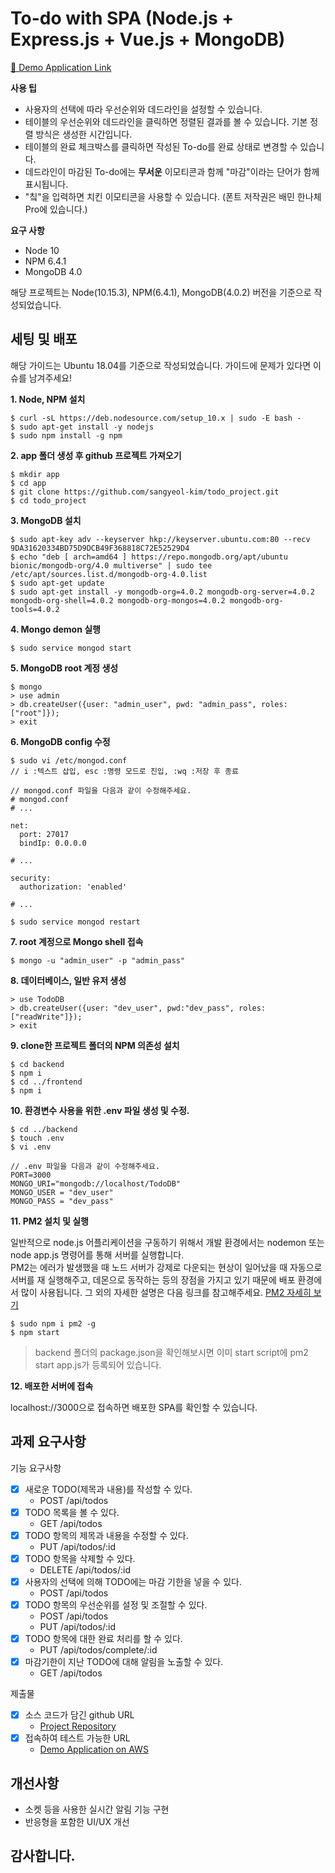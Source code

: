 # To-do with SPA (Node.js + Express.js + Vue.js + MongoDB)

[🚀 Demo Application Link](http://54.180.97.56:3000/)

**사용 팁**
- 사용자의 선택에 따라 우선순위와 데드라인을 설정할 수 있습니다.
- 테이블의 우선순위와 데드라인을 클릭하면 정렬된 결과를 볼 수 있습니다. 기본 정렬 방식은 생성한 시간입니다.
- 테이블의 완료 체크박스를 클릭하면 작성된 To-do를 완료 상태로 변경할 수 있습니다.
- 데드라인이 마감된 To-do에는 **무서운** 이모티콘과 함께 "마감"이라는 단어가 함께 표시됩니다.
- "칰"을 입력하면 치킨 이모티콘을 사용할 수 있습니다. (폰트 저작권은 배민 한나체Pro에 있습니다.)

**요구 사항**
- Node 10
- NPM 6.4.1
- MongoDB 4.0

해당 프로젝트는 Node(10.15.3), NPM(6.4.1), MongoDB(4.0.2) 버전을 기준으로 작성되었습니다.

## 세팅 및 배포
해당 가이드는 Ubuntu 18.04를 기준으로 작성되었습니다. 가이드에 문제가 있다면 이슈를 남겨주세요!

**1. Node, NPM 설치**

```
$ curl -sL https://deb.nodesource.com/setup_10.x | sudo -E bash -
$ sudo apt-get install -y nodejs
$ sudo npm install -g npm
```

**2. app 폴더 생성 후 github 프로젝트 가져오기**

```
$ mkdir app
$ cd app
$ git clone https://github.com/sangyeol-kim/todo_project.git
$ cd todo_project
```

**3. MongoDB 설치**

```
$ sudo apt-key adv --keyserver hkp://keyserver.ubuntu.com:80 --recv 9DA31620334BD75D9DCB49F368818C72E52529D4
$ echo "deb [ arch=amd64 ] https://repo.mongodb.org/apt/ubuntu bionic/mongodb-org/4.0 multiverse" | sudo tee /etc/apt/sources.list.d/mongodb-org-4.0.list
$ sudo apt-get update
$ sudo apt-get install -y mongodb-org=4.0.2 mongodb-org-server=4.0.2 mongodb-org-shell=4.0.2 mongodb-org-mongos=4.0.2 mongodb-org-tools=4.0.2
```

**4. Mongo demon 실행**

```
$ sudo service mongod start
```

**5. MongoDB root 계정 생성**

```
$ mongo
> use admin
> db.createUser({user: "admin_user", pwd: "admin_pass", roles:["root"]});
> exit
```

**6. MongoDB config 수정**

```
$ sudo vi /etc/mongod.conf
// i :텍스트 삽입, esc :명령 모드로 진입, :wq :저장 후 종료

// mongod.conf 파일을 다음과 같이 수정해주세요.
# mongod.conf
# ...

net:
  port: 27017
  bindIp: 0.0.0.0

# ...

security:
  authorization: 'enabled'

# ...

$ sudo service mongod restart
```

**7. root 계정으로 Mongo shell 접속**

```
$ mongo -u "admin_user" -p "admin_pass"
```

**8. 데이터베이스, 일반 유저 생성**

```
> use TodoDB
> db.createUser({user: "dev_user", pwd:"dev_pass", roles:["readWrite"]});
> exit
```

**9. clone한 프로젝트 폴더의 NPM 의존성 설치**

```
$ cd backend
$ npm i
$ cd ../frontend
$ npm i
```

**10. 환경변수 사용을 위한 .env 파일 생성 및 수정.**

```
$ cd ../backend
$ touch .env
$ vi .env

// .env 파일을 다음과 같이 수정해주세요.
PORT=3000
MONGO_URI="mongodb://localhost/TodoDB"
MONGO_USER = "dev_user"
MONGO_PASS = "dev_pass"
```

**11. PM2 설치 및 실행**

일반적으로 node.js 어플리케이션을 구동하기 위해서 개발 환경에서는 nodemon 또는 node app.js 명령어를 통해 서버를 실행합니다.  
PM2는 에러가 발생했을 때 노드 서버가 강제로 다운되는 현상이 일어났을 때 자동으로 서버를 재 실행해주고, 데몬으로 동작하는 등의 장점을 가지고 있기 때문에 배포 환경에서 많이 사용됩니다. 그 외의 자세한 설명은 다음 링크를 참고해주세요. [PM2 자세히 보기](https://www.npmjs.com/package/pm2)

```
$ sudo npm i pm2 -g
$ npm start
```
> backend 폴더의 package.json을 확인해보시면 이미 start script에 pm2 start app.js가 등록되어 있습니다.

**12. 배포한 서버에 접속**

localhost://3000으로 접속하면 배포한 SPA를 확인할 수 있습니다.  

## 과제 요구사항
기능 요구사항

- [x] 새로운 TODO(제목과 내용)를 작성할 수 있다.
  - POST /api/todos
- [x] TODO 목록을 볼 수 있다.
  - GET /api/todos
- [x] TODO 항목의 제목과 내용을 수정할 수 있다.
  - PUT /api/todos/:id
- [x] TODO 항목을 삭제할 수 있다.
  - DELETE /api/todos/:id
- [x] 사용자의 선택에 의해 TODO에는 마감 기한을 넣을 수 있다.
  - POST /api/todos
- [x] TODO 항목의 우선순위를 설정 및 조절할 수 있다.
  - POST /api/todos
  - PUT /api/todos/:id
- [x] TODO 항목에 대한 완료 처리를 할 수 있다.
  - PUT /api/todos/complete/:id
- [x] 마감기한이 지난 TODO에 대해 알림을 노출할 수 있다.
  - GET /api/todos

제출물

- [x] 소스 코드가 담긴 github URL
  - [Project Repository](https://github.com/sangyeol-kim/todo_project)
- [x] 접속하여 테스트 가능한 URL
  - [Demo Application on AWS](http://54.180.97.56:3000/)

## 개선사항

- 소켓 등을 사용한 실시간 알림 기능 구현
- 반응형을 포함한 UI/UX 개선

## 감사합니다.

